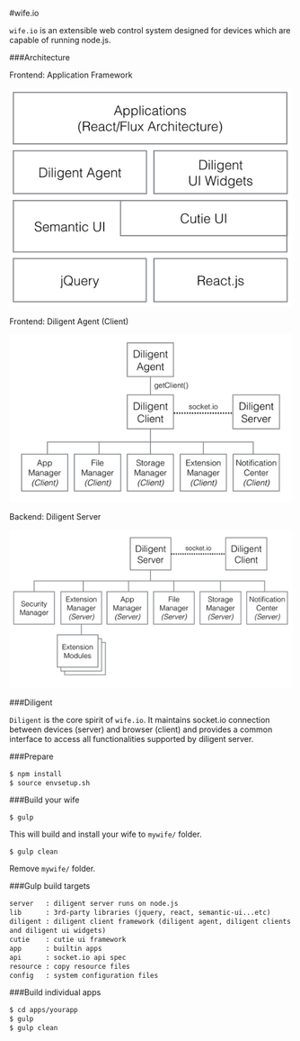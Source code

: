 #wife.io

`wife.io` is an extensible web control system designed for devices which are capable of running node.js.

###Architecture

Frontend: Application Framework

![App Framework](docs/app_framework.png)

Frontend: Diligent Agent (Client)

![Frontend Architecture](docs/diligent_fe.png)

Backend: Diligent Server

![Backend Architecture](docs/diligent_be.png)

###Diligent

`Diligent` is the core spirit of `wife.io`. It maintains socket.io connection between devices (server) and browser (client) and provides a common interface to access all functionalities supported by diligent server.

###Prepare
```
$ npm install
$ source envsetup.sh
```

###Build your wife
```
$ gulp
```
This will build and install your wife to `mywife/` folder.
```
$ gulp clean
```
Remove `mywife/` folder.


###Gulp build targets
```
server   : diligent server runs on node.js
lib      : 3rd-party libraries (jquery, react, semantic-ui...etc)
diligent : diligent client framework (diligent agent, diligent clients and diligent ui widgets)
cutie    : cutie ui framework
app      : builtin apps
api      : socket.io api spec
resource : copy resource files
config   : system configuration files
```

###Build individual apps
```
$ cd apps/yourapp
$ gulp
$ gulp clean
```
